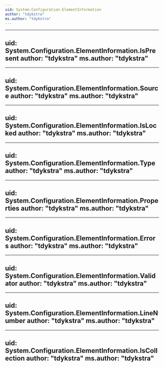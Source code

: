 ```yaml
---
uid: System.Configuration.ElementInformation
author: "tdykstra"
ms.author: "tdykstra"
---
```


---
uid: System.Configuration.ElementInformation.IsPresent
author: "tdykstra"
ms.author: "tdykstra"
---

---
uid: System.Configuration.ElementInformation.Source
author: "tdykstra"
ms.author: "tdykstra"
---

---
uid: System.Configuration.ElementInformation.IsLocked
author: "tdykstra"
ms.author: "tdykstra"
---

---
uid: System.Configuration.ElementInformation.Type
author: "tdykstra"
ms.author: "tdykstra"
---

---
uid: System.Configuration.ElementInformation.Properties
author: "tdykstra"
ms.author: "tdykstra"
---

---
uid: System.Configuration.ElementInformation.Errors
author: "tdykstra"
ms.author: "tdykstra"
---

---
uid: System.Configuration.ElementInformation.Validator
author: "tdykstra"
ms.author: "tdykstra"
---

---
uid: System.Configuration.ElementInformation.LineNumber
author: "tdykstra"
ms.author: "tdykstra"
---

---
uid: System.Configuration.ElementInformation.IsCollection
author: "tdykstra"
ms.author: "tdykstra"
---
